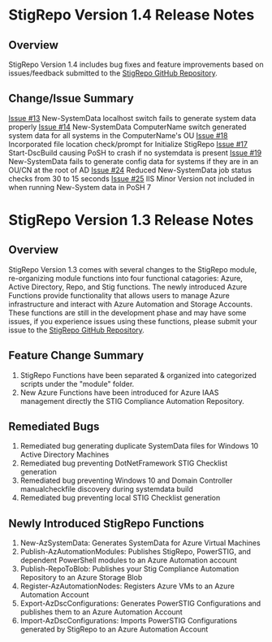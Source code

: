 # StigRepo Version 1.4 Release Notes

## Overview

StigRepo Version 1.4 includes bug fixes and feature improvements based on issues/feedback submitted to the [StigRepo GitHub Repository]("https://github.com/microsoft/StigRepo"). 

## Change/Issue Summary
[Issue #13]("https://github.com/microsoft/StigRepo/issues/13") New-SystemData localhost switch fails to generate system data properly
[Issue #14]("https://github.com/microsoft/StigRepo/issues/14") New-SystemData ComputerName switch generated system data for all systems in the ComputerName's OU
[Issue #18]("https://github.com/microsoft/StigRepo/issues/18") Incorporated file location check/prompt for Initialize StigRepo 
[Issue #17]("https://github.com/microsoft/StigRepo/issues/17") Start-DscBuild causing PoSH to crash if no systemdata is present
[Issue #19]("https://github.com/microsoft/StigRepo/issues/19") New-SystemData fails to generate config data for systems if they are in an OU/CN at the root of AD
[Issue #24]("https://github.com/microsoft/StigRepo/issues/24") Reduced New-SystemData job status checks from 30 to 15 seconds
[Issue #25]("https://github.com/microsoft/StigRepo/issues/25") IIS Minor Version not included in when running New-System data in PoSH 7

# StigRepo Version 1.3 Release Notes

## Overview

StigRepo Version 1.3 comes with several changes to the StigRepo module, re-organizing module functions into four functional catagories: Azure, Active Directory, Repo, and Stig functions. The newly introduced Azure Functions provide functionality that allows users to manage Azure infrastructure and interact with Azure Automation and Storage Accounts. These functions are still in the development phase and may have some issues, if you experience issues using these functions, please submit your issue to the [StigRepo GitHub Repository]("https://github.com/microsoft/StigRepo").

## Feature Change Summary

1. StigRepo Functions have been separated & organized into categorized scripts under the "module" folder.
2. New Azure Functions have been introduced for Azure IAAS management directly the STIG Compliance Automation Repository.

## Remediated Bugs

1. Remediated bug generating duplicate SystemData files for Windows 10 Active Directory Machines
2. Remediated bug preventing DotNetFramework STIG Checklist generation
3. Remediated bug preventing Windows 10 and Domain Controller manualcheckfile discovery during systemdata build
4. Remediated bug preventing local STIG Checklist generation

## Newly Introduced StigRepo Functions

1. New-AzSystemData: Generates SystemData for Azure Virtual Machines
2. Publish-AzAutomationModules: Publishes StigRepo, PowerSTIG, and dependent PowerShell modules to an Azure Automation account
3. Publish-RepoToBlob: Publishes your Stig Compliance Automation Repository to an Azure Storage Blob
4. Register-AzAutomationNodes: Registers Azure VMs to an Azure Automation Account
5. Export-AzDscConfigurations: Generates PowerSTIG Configurations and publishes them to an Azure Automation Account
6. Import-AzDscConfigurations: Imports PowerSTIG Configurations generated by StigRepo to an Azure Automation Account
